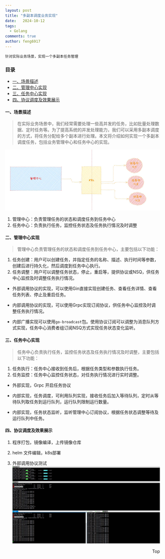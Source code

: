 ```yaml
---
layout: post
title: "多副本调度业务实现"
date:   2024-10-12
tags: 
  - Golang
comments: true
author: feng6917
---
```


`针对实际业务场景，实现一个多副本任务管理`

<!-- more -->

### 目录

- [一、场景描述](#一场景描述)
- [二、管理中心实现](#二管理中心实现)
- [三、任务中心实现](#三任务中心实现)
- [四、协议调度及效果展示](#四协议调度及效果展示)

#### 一、场景描述
>
> 在实际业务场景中，我们经常需要处理一些高并发的任务，比如批量处理数据、定时任务等。为了提高系统的并发处理能力，我们可以采用多副本调度的方式，将任务分配给多个副本进行处理。本文将介绍如何实现一个多副本调度任务，包括业务管理中心和任务中心的实现。

![img](../images/2020-3-3/21.jpg)

1. 管理中心：负责管理任务的状态和调度任务到任务中心
2. 任务中心：负责执行任务，监控任务状态及任务执行情况及时调整

#### 二、管理中心实现

> 管理中心负责管理任务的状态和调度任务到任务中心，主要包括以下功能：

1. 任务创建：用户可以创建任务，并指定任务的名称、描述、执行时间等参数，创建后进行持久化，然后调度到任务中心执行。
2. 任务调整：用户可以调整任务状态，停止，重启等，提供协议或NSQ，供任务中心监控及时调整任务执行情况。

- 外部调用协议的实现，可以使用Gin直接实现创建任务、查看任务详情、查看任务列表、停止及重启任务。

- 内部调用协议的实现，可以使用Grpc实现订阅协议，供任务中心监控及时调整任务执行情况。

- 内部广播实现可以使用`go-broadcast`包。使用协议订阅可以调整为消息队列方式实现，任务中心消费者组订阅NSQ方式实现任务状态变化监听。

#### 三、任务中心实现

> 任务中心负责执行任务，监控任务状态及任务执行情况及时调整，主要包括以下功能：

1. 任务执行：任务中心接收到任务后，根据任务类型和参数执行任务。
2. 任务监控：任务中心监控任务状态，对任务执行情况进行实时调整。

- 外部实现，Grpc 开启任务协议

- 内部实现，任务调度，可利用队列实现，接收任务后加入等待队列，定时从等待队列取任务到运行队列，运行队列限制运行数量。

- 内部实现，任务状态监听，监听管理中心订阅协议，根据任务状态调整等待及运行队列中任务。

#### 四、协议调度及效果展示

1. 程序打包，镜像编译，上传镜像仓库

2. helm 文件编辑，k8s部署

3. 外部调用协议测试
![img](../images/2020-3-3/22.jpg)

<div style="text-align: right;">
    <a href="#目录" style="text-decoration: none;">Top</a>
</div>
